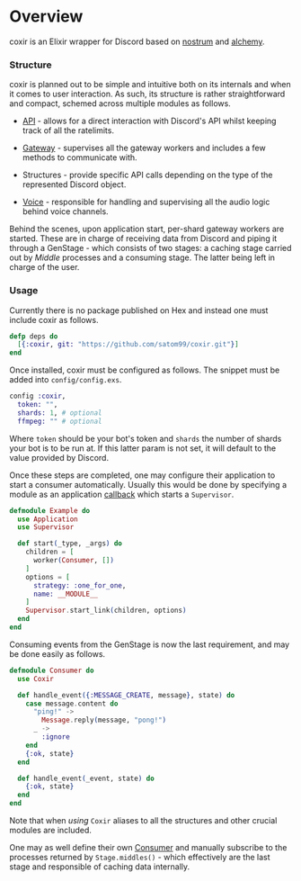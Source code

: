 # Overview

coxir is an Elixir wrapper for Discord based on
[nostrum](https://github.com/kraigie/nostrum) and
[alchemy](https://github.com/cronokirby/alchemy).

### Structure

coxir is planned out to be simple and intuitive
both on its internals and when it comes to user
interaction. As such, its structure is rather
straightforward and compact, schemed across multiple
modules as follows.

- [API](./Coxir.API.html) - allows for a direct
interaction with Discord's API whilst keeping track
of all the ratelimits.

- [Gateway](./Coxir.Gateway.html) - supervises all
the gateway workers and includes a few methods to
communicate with.

- Structures - provide specific API calls depending
on the type of the represented Discord object.

- [Voice](./Coxir.Voice.html) - responsible for
handling and supervising all the audio logic
behind voice channels.

Behind the scenes, upon application start, per-shard
gateway workers are started. These are in charge of
receiving data from Discord and piping it through a
GenStage - which consists of two stages: a caching
stage carried out by _Middle_ processes and a consuming
stage. The latter being left in charge of the user.

### Usage

Currently there is no package published on Hex and
instead one must include coxir as follows.

```elixir
defp deps do
  [{:coxir, git: "https://github.com/satom99/coxir.git"}]
end
```

Once installed, coxir must be configured as follows.
The snippet must be added into `config/config.exs`.

```elixir
config :coxir,
  token: "",
  shards: 1, # optional
  ffmpeg: "" # optional
```

Where `token` should be your bot's token and `shards`
the number of shards your bot is to be run at. If this
latter param is not set, it will default to the value
provided by Discord.

Once these steps are completed, one may configure their
application to start a consumer automatically. Usually
this would be done by specifying a module as an application
[callback](https://hexdocs.pm/elixir/Application.html#module-application-module-callback)
which starts a `Supervisor`.

```elixir
defmodule Example do
  use Application
  use Supervisor

  def start(_type, _args) do
    children = [
      worker(Consumer, [])
    ]
    options = [
      strategy: :one_for_one,
      name: __MODULE__
    ]
    Supervisor.start_link(children, options)
  end
end
```

Consuming events from the GenStage is now the last
requirement, and may be done easily as follows.

```elixir
defmodule Consumer do
  use Coxir

  def handle_event({:MESSAGE_CREATE, message}, state) do
    case message.content do
      "ping!" ->
        Message.reply(message, "pong!")
      _ ->
        :ignore
    end
    {:ok, state}
  end

  def handle_event(_event, state) do
    {:ok, state}
  end
end
```

Note that when *using* `Coxir` aliases to all the
structures and other crucial modules are included.

One may as well define their own
[Consumer](https://github.com/satom99/coxir/blob/master/lib/coxir/stage/consumer.ex)
and manually subscribe to the processes
returned by `Stage.middles()` - which effectively are
the last stage and responsible of caching data internally.
